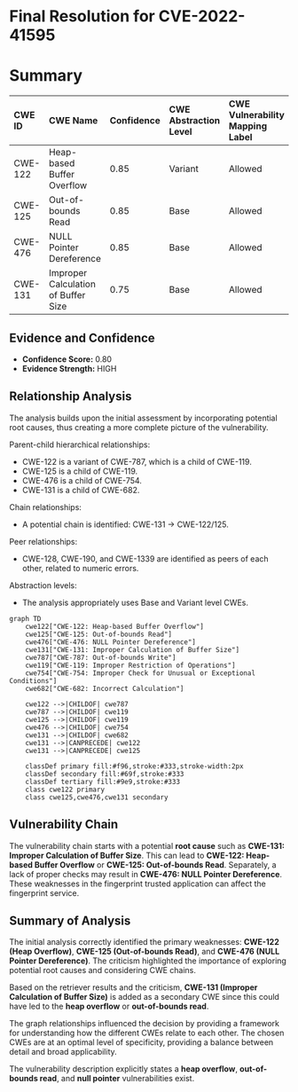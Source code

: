 # Final Resolution for CVE-2022-41595

# Summary
| CWE ID    | CWE Name                       | Confidence | CWE Abstraction Level | CWE Vulnerability Mapping Label | CWE-Vulnerability Mapping Notes |
| :--------- | :----------------------------- | :--------- | :-------------------- | :------------------------------ | :------------------------------ |
| CWE-122     | Heap-based Buffer Overflow                 | 0.85       | Variant               | Allowed                       | Primary                         |
| CWE-125     | Out-of-bounds Read             | 0.85       | Base                 | Allowed                       | Secondary                       |
| CWE-476     | NULL Pointer Dereference       | 0.85       | Base                 | Allowed                       | Secondary                       |
| CWE-131     | Improper Calculation of Buffer Size       | 0.75       | Base                 | Allowed                       | Secondary                       |

## Evidence and Confidence

*   **Confidence Score:** 0.80
*   **Evidence Strength:** HIGH

## Relationship Analysis
The analysis builds upon the initial assessment by incorporating potential root causes, thus creating a more complete picture of the vulnerability.

Parent-child hierarchical relationships:
  - CWE-122 is a variant of CWE-787, which is a child of CWE-119.
  - CWE-125 is a child of CWE-119.
  - CWE-476 is a child of CWE-754.
  - CWE-131 is a child of CWE-682.

Chain relationships:
  - A potential chain is identified: CWE-131 -> CWE-122/125.

Peer relationships:
  - CWE-128, CWE-190, and CWE-1339 are identified as peers of each other, related to numeric errors.

Abstraction levels:
  - The analysis appropriately uses Base and Variant level CWEs.

```mermaid
graph TD
    cwe122["CWE-122: Heap-based Buffer Overflow"]
    cwe125["CWE-125: Out-of-bounds Read"]
    cwe476["CWE-476: NULL Pointer Dereference"]
    cwe131["CWE-131: Improper Calculation of Buffer Size"]
    cwe787["CWE-787: Out-of-bounds Write"]
    cwe119["CWE-119: Improper Restriction of Operations"]
    cwe754["CWE-754: Improper Check for Unusual or Exceptional Conditions"]
    cwe682["CWE-682: Incorrect Calculation"]
    
    cwe122 -->|CHILDOF| cwe787
    cwe787 -->|CHILDOF| cwe119
    cwe125 -->|CHILDOF| cwe119
    cwe476 -->|CHILDOF| cwe754
    cwe131 -->|CHILDOF| cwe682
    cwe131 -->|CANPRECEDE| cwe122
    cwe131 -->|CANPRECEDE| cwe125
    
    classDef primary fill:#f96,stroke:#333,stroke-width:2px
    classDef secondary fill:#69f,stroke:#333
    classDef tertiary fill:#9e9,stroke:#333
    class cwe122 primary
    class cwe125,cwe476,cwe131 secondary
```

## Vulnerability Chain
The vulnerability chain starts with a potential **root cause** such as **CWE-131: Improper Calculation of Buffer Size**. This can lead to **CWE-122: Heap-based Buffer Overflow** or **CWE-125: Out-of-bounds Read**. Separately, a lack of proper checks may result in **CWE-476: NULL Pointer Dereference**. These weaknesses in the fingerprint trusted application can affect the fingerprint service.

## Summary of Analysis
The initial analysis correctly identified the primary weaknesses: **CWE-122 (Heap Overflow)**, **CWE-125 (Out-of-bounds Read)**, and **CWE-476 (NULL Pointer Dereference)**. The criticism highlighted the importance of exploring potential root causes and considering CWE chains.

Based on the retriever results and the criticism, **CWE-131 (Improper Calculation of Buffer Size)** is added as a secondary CWE since this could have led to the **heap overflow** or **out-of-bounds read**.

The graph relationships influenced the decision by providing a framework for understanding how the different CWEs relate to each other. The chosen CWEs are at an optimal level of specificity, providing a balance between detail and broad applicability.

The vulnerability description explicitly states a **heap overflow**, **out-of-bounds read**, and **null pointer** vulnerabilities exist.